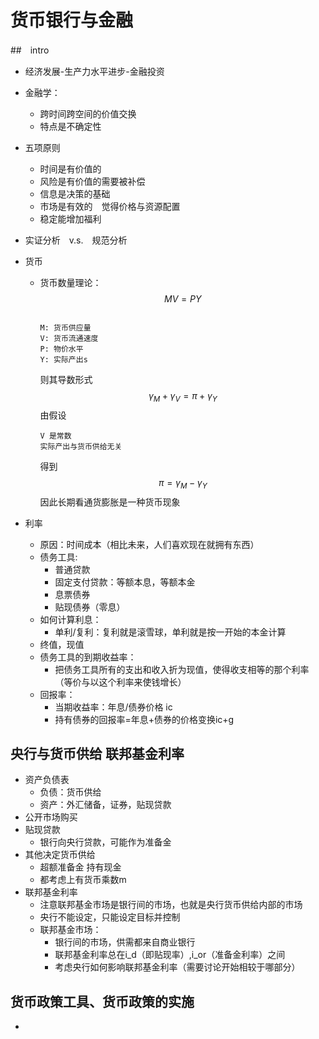 # 货币银行与金融
##　intro
- 经济发展-生产力水平进步-金融投资
- 金融学：
  - 跨时间跨空间的价值交换
  - 特点是不确定性
- 五项原则
  - 时间是有价值的
  - 风险是有价值的需要被补偿
  - 信息是决策的基础
  - 市场是有效的　觉得价格与资源配置
  - 稳定能增加福利
- 实证分析　v.s.　规范分析

- 货币
  - 货币数量理论：
    $$MV = PY$$   
    ```
    
    M: 货币供应量
    V: 货币流通速度
    P: 物价水平
    Y: 实际产出s
    ```
    则其导数形式
    $$\gamma_M + \gamma_V = \pi + \gamma_Y$$
    由假设
    ```
    V 是常数
    实际产出与货币供给无关
    ```
    得到
    $$\pi=\gamma_M-\gamma_Y$$
    因此长期看通货膨胀是一种货币现象

- 利率
  - 原因：时间成本（相比未来，人们喜欢现在就拥有东西）
  - 债务工具:
    - 普通贷款
    - 固定支付贷款：等额本息，等额本金
    - 息票债券
    - 贴现债券（零息）
  - 如何计算利息：
    - 单利/复利：复利就是滚雪球，单利就是按一开始的本金计算
  - 终值，现值
  - 债务工具的到期收益率：
    - 把债务工具所有的支出和收入折为现值，使得收支相等的那个利率（等价与以这个利率来使钱增长）
  - 回报率：
    - 当期收益率：年息/债券价格 ic
    - 持有债券的回报率=年息+债券的价格变换ic+g
  
## 央行与货币供给 联邦基金利率
- 资产负债表
  - 负债：货币供给
  - 资产：外汇储备，证券，贴现贷款
- 公开市场购买
- 贴现贷款
  - 银行向央行贷款，可能作为准备金
- 其他决定货币供给
  - 超额准备金 持有现金
  - 都考虑上有货币乘数m
- 联邦基金利率
  - 注意联邦基金市场是银行间的市场，也就是央行货币供给内部的市场
  - 央行不能设定，只能设定目标并控制
  - 联邦基金市场：
    - 银行间的市场，供需都来自商业银行
    - 联邦基金利率总在i_d（即贴现率）,i_or（准备金利率）之间
    - 考虑央行如何影响联邦基金利率（需要讨论开始相较于哪部分）

## 货币政策工具、货币政策的实施
- 
